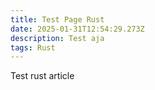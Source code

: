 ```yaml
---
title: Test Page Rust
date: 2025-01-31T12:54:29.273Z
description: Test aja
tags: Rust
---
```

T﻿est rust article